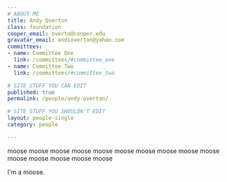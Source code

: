 ```yaml
---
# ABOUT ME
title: Andy Overton
class: foundation
cooper_email: overto@cooper.edu
gravatar_email: andioverton@yahoo.com
committees:
- name: Committee One
  link: /committees/#committee_one
- name: Committee Two
  link: /committees/#committee_two

# SITE STUFF YOU CAN EDIT
published: true
permalink: /people/andy-overton/

# SITE STUFF YOU SHOULDN'T EDIT
layout: people-single
category: people

---
```


moose moose moose moose moose
moose moose moose moose
moose moose moose
moose moose
moose 

I'm a moose.